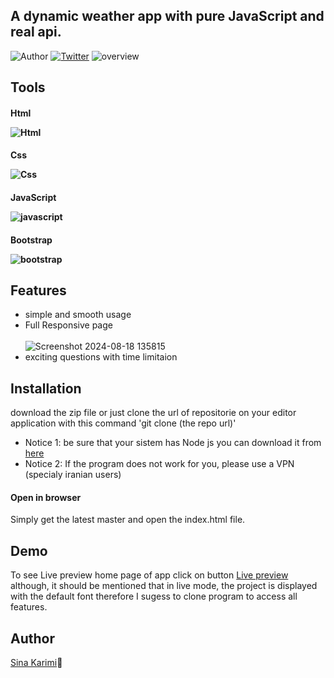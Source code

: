 ## A dynamic weather app with pure JavaScript and real api.
![Author](https://img.shields.io/badge/author-%40sinakarimiorg-blue.svg)
[![Twitter](https://img.shields.io/twitter/url/https/github.com/sinakarimiorg/my-login/.svg?style=social)](https://x.com/itsSinakarimi)
![overview](https://github.com/user-attachments/assets/0336a336-1f32-4f71-a068-5b4eac103786)

## Tools
<h4>Html
  
![Html](https://img.shields.io/badge/HTML5-E34F26?style=for-the-badge&logo=html5&logoColor=white)
</h4>
<h4>Css

![Css](https://img.shields.io/badge/CSS3-1572B6?style=for-the-badge&logo=css3&logoColor=white)
</h4> 
<h4>JavaScript

![javascript](https://img.shields.io/badge/JavaScript-323330?style=for-the-badge&logo=javascript&logoColor=F7DF1E)
</h4> 
<h4>Bootstrap

![bootstrap](https://img.shields.io/badge/Bootstrap-563D7C?style=for-the-badge&logo=bootstrap&logoColor=white)
</h4> 

## Features
- simple and smooth usage
- Full Responsive page <br> <br>
![Screenshot 2024-08-18 135815](https://github.com/user-attachments/assets/3a73a622-e4d3-4aea-98fd-0b99886f2d87) <br>
- exciting questions with time limitaion

## Installation
download the zip file or just clone the url of repositorie on your editor application with this command  'git clone (the repo url)' <br>
- Notice 1: be sure that your sistem has Node js you can download it from [here](https://nodejs.org/en/download/prebuilt-installer)
- Notice 2: If the program does not work for you, please use a VPN (specialy iranian users)

<h4>Open in browser</h4>
Simply get the latest master and open the index.html file.

## Demo
To see Live preview home page of app click on button
[Live preview](https://sinakarimiorg.github.io/Weather-website/)
although, it should be mentioned that in live mode, the project is displayed with the default font therefore
I sugess to clone program to access all features.

## Author
[Sina Karimi](https://github.com/sinakarimiorg)🫰
